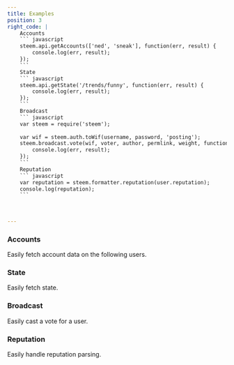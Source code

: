 ```yaml
---
title: Examples
position: 3
right_code: |
    Accounts
    ``` javascript
    steem.api.getAccounts(['ned', 'sneak'], function(err, result) {
        console.log(err, result);
    });
    ```
    State
    ``` javascript
    steem.api.getState('/trends/funny', function(err, result) {
        console.log(err, result);
    });
    ```
    Broadcast
    ``` javascript
    var steem = require('steem');
    
    var wif = steem.auth.toWif(username, password, 'posting');
    steem.broadcast.vote(wif, voter, author, permlink, weight, function(err, result) {
        console.log(err, result);
    });
    ```
    Reputation
    ``` javascript
    var reputation = steem.formatter.reputation(user.reputation);
    console.log(reputation);
    ```
   
        
            
---
```


### Accounts

Easily fetch account data on the following users. 

### State

Easily fetch state. 

### Broadcast

Easily cast a vote for a user. 

### Reputation

Easily handle reputation parsing. 
